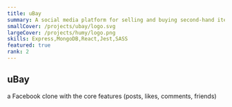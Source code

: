 ```yaml
---
title: uBay
summary: A social media platform for selling and buying second-hand items
smallCover: /projects/ubay/logo.svg
largeCover: /projects/humy/logo.png
skills: Express,MongoDB,React,Jest,SASS
featured: true
rank: 2
---
```


## uBay

a Facebook clone with the core features (posts, likes, comments, friends)
